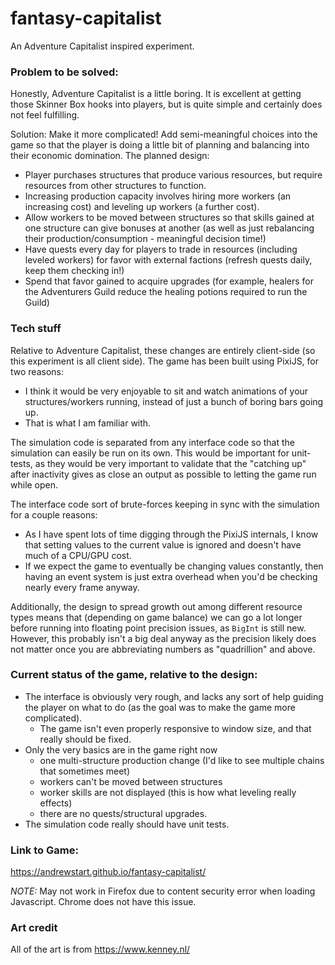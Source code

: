 # fantasy-capitalist
An Adventure Capitalist inspired experiment.

### Problem to be solved:
Honestly, Adventure Capitalist is a little boring. It is excellent at getting those Skinner Box hooks
into players, but is quite simple and certainly does not feel fulfilling.

Solution: Make it more complicated! Add semi-meaningful choices into the game so that the player is doing
a little bit of planning and balancing into their economic domination.
The planned design:
* Player purchases structures that produce various resources, but require resources from other structures to function.
* Increasing production capacity involves hiring more workers (an increasing cost) and leveling up workers (a further cost).
* Allow workers to be moved between structures so that skills gained at one structure can give bonuses at another (as well as just rebalancing their production/consumption - meaningful decision time!)
* Have quests every day for players to trade in resources (including leveled workers) for favor with external factions (refresh quests daily, keep them checking in!)
* Spend that favor gained to acquire upgrades (for example, healers for the Adventurers Guild reduce the healing potions required to run the Guild)

### Tech stuff
Relative to Adventure Capitalist, these changes are entirely client-side (so this experiment is all client side).
The game has been built using PixiJS, for two reasons:
* I think it would be very enjoyable to sit and watch animations of your structures/workers running, instead of just a bunch of boring bars going up.
* That is what I am familiar with.

The simulation code is separated from any interface code so that the simulation can easily be run on its own. This would be important for unit-tests, as they would be very important to validate that the "catching up" after inactivity gives as close an output as possible to letting the game run while open.

The interface code sort of brute-forces keeping in sync with the simulation for a couple reasons:
* As I have spent lots of time digging through the PixiJS internals, I know that setting values to the current value is ignored and doesn't have much of a CPU/GPU cost.
* If we expect the game to eventually be changing values constantly, then having an event system is just extra overhead when you'd be checking nearly every frame anyway.

Additionally, the design to spread growth out among different resource types means that (depending on game balance) we can go a lot longer before running into floating point precision issues, as `BigInt` is still new. However, this probably isn't a big deal anyway as the precision likely does not matter once you are abbreviating numbers as "quadrillion" and above.

### Current status of the game, relative to the design:
* The interface is obviously very rough, and lacks any sort of help guiding the player on what to do (as the goal was to make
the game more complicated).
    * The game isn't even properly responsive to window size, and that really should be fixed.
* Only the very basics are in the game right now
    * one multi-structure production change (I'd like to see multiple chains that sometimes meet)
    * workers can't be moved between structures
    * worker skills are not displayed (this is how what leveling really effects)
    * there are no quests/structural upgrades.
* The simulation code really should have unit tests.

### Link to Game:
https://andrewstart.github.io/fantasy-capitalist/

*NOTE:* May not work in Firefox due to content security error when loading Javascript. Chrome does not have this issue.


### Art credit
All of the art is from https://www.kenney.nl/